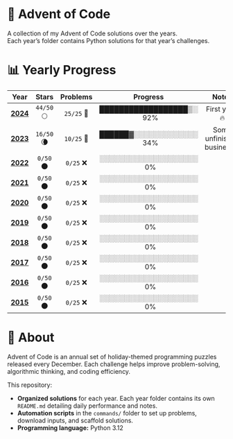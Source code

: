 
# 🎄 Advent of Code

A collection of my Advent of Code solutions over the years.  
Each year’s folder contains Python solutions for that year’s challenges.

# 📊 Yearly Progress

| **Year** | **Stars** | **Problems** | **Progress** | **Notes** |
|:--------:|:---------:|:------------:|:-------------:|:---------:|
| [**2024**](https://github.com/lambertinialessandro/adventofcode/tree/main/2024) | `44/50` 🌕 | `25/25` 🎯 | ██████████████████▒░ &nbsp; 92% | First year! 🔥 |
| [**2023**](https://github.com/lambertinialessandro/adventofcode/tree/main/2023) | `16/50` 🌘 | `10/25` 🧠 | ██████▓░░░░░░░░░░░░░ &nbsp; 34% | Some unfinished business… |
| [**2022**](https://github.com/lambertinialessandro/adventofcode/tree/main/2022) | `0/50` 🌑 | `0/25` ❌ | ░░░░░░░░░░░░░░░░░░░░ &nbsp; 0% | |
| [**2021**](https://github.com/lambertinialessandro/adventofcode/tree/main/2021) | `0/50` 🌑 | `0/25` ❌ | ░░░░░░░░░░░░░░░░░░░░ &nbsp; 0% | |
| [**2020**](https://github.com/lambertinialessandro/adventofcode/tree/main/2020) | `0/50` 🌑 | `0/25` ❌ | ░░░░░░░░░░░░░░░░░░░░ &nbsp; 0% | |
| [**2019**](https://github.com/lambertinialessandro/adventofcode/tree/main/2019) | `0/50` 🌑 | `0/25` ❌ | ░░░░░░░░░░░░░░░░░░░░ &nbsp; 0% | |
| [**2018**](https://github.com/lambertinialessandro/adventofcode/tree/main/2018) | `0/50` 🌑 | `0/25` ❌ | ░░░░░░░░░░░░░░░░░░░░ &nbsp; 0% | |
| [**2017**](https://github.com/lambertinialessandro/adventofcode/tree/main/2017) | `0/50` 🌑 | `0/25` ❌ | ░░░░░░░░░░░░░░░░░░░░ &nbsp; 0% | |
| [**2016**](https://github.com/lambertinialessandro/adventofcode/tree/main/2016) | `0/50` 🌑 | `0/25` ❌ | ░░░░░░░░░░░░░░░░░░░░ &nbsp; 0% | |
| [**2015**](https://github.com/lambertinialessandro/adventofcode/tree/main/2015) | `0/50` 🌑 | `0/25` ❌ | ░░░░░░░░░░░░░░░░░░░░ &nbsp; 0% | |

# 🧭 About

Advent of Code is an annual set of holiday-themed programming puzzles released every December.
Each challenge helps improve problem-solving, algorithmic thinking, and coding efficiency.

This repository:
- **Organized solutions** for each year. Each year folder contains its own `README.md` detailing daily performance and notes.
- **Automation scripts** in the `commands/` folder to set up problems, download inputs, and scaffold solutions.
- **Programming language:** Python 3.12


